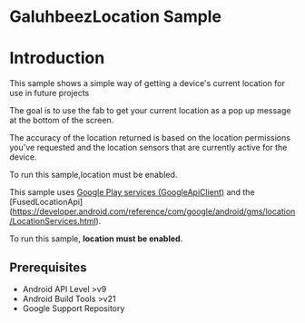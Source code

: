 GaluhbeezLocation Sample
=====================

Introduction
============

This sample shows a simple way of getting a device's current location for use in future projects

The goal is to use the fab to get your current location as a pop up message at the bottom of the screen.

The accuracy of the location returned is based on the location
permissions you've requested and the location sensors that are currently active
for the device.

To run this sample,location must be enabled.

This sample uses
[Google Play services (GoogleApiClient)](ihttps://developer.android.com/reference/com/google/android/gms/common/api/GoogleApiClient.html)
and the
[FusedLocationApi] (https://developer.android.com/reference/com/google/android/gms/location/LocationServices.html).

To run this sample, **location must be enabled**.

Prerequisites
--------------

- Android API Level >v9
- Android Build Tools >v21
- Google Support Repository


